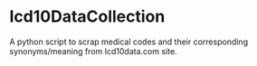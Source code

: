 # Icd10DataCollection
A python script to scrap medical codes and their corresponding synonyms/meaning from Icd10data.com site.

